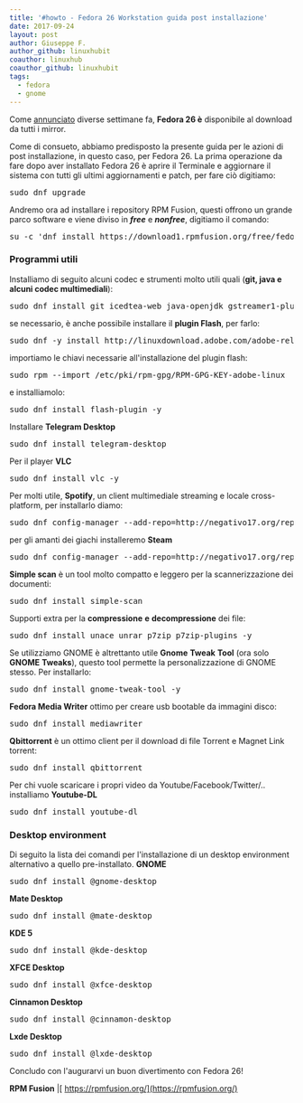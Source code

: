 ```yaml
---
title: '#howto - Fedora 26 Workstation guida post installazione'
date: 2017-09-24
layout: post
author: Giuseppe F.
author_github: linuxhubit
coauthor: linuxhub
coauthor_github: linuxhubit
tags:
  - fedora  
  - gnome
---
```

Come [annunciato](https://linuxhub.it/2017/07/11/fedora-26-disponibile-il-download/) diverse settimane fa, **Fedora 26 è** disponibile al download da tutti i mirror.

Come di consueto, abbiamo predisposto la presente guida per le azioni di post installazione, in questo caso, per Fedora 26\. La prima operazione da fare dopo aver installato Fedora 26 è aprire il Terminale e aggiornare il sistema con tutti gli ultimi aggiornamenti e patch, per fare ciò digitiamo:

<pre>sudo dnf upgrade</pre>

Andremo ora ad installare i repository RPM Fusion, questi offrono un grande parco software e viene diviso in **_free_** e **_nonfree_**, digitiamo il comando:

<pre>su -c 'dnf install https://download1.rpmfusion.org/free/fedora/rpmfusion-free-release-$(rpm -E %fedora).noarch.rpm https://download1.rpmfusion.org/nonfree/fedora/rpmfusion-nonfree-release-$(rpm -E %fedora).noarch.rpm'</pre>

### Programmi utili

Installiamo di seguito alcuni codec e strumenti molto utili quali (**git, java e alcuni codec multimediali**):

<pre>sudo dnf install git icedtea-web java-openjdk gstreamer1-plugin-mpg123 mpg123-libs -y</pre>

se necessario, è anche possibile installare il **plugin Flash**, per farlo:

<pre>sudo dnf -y install http://linuxdownload.adobe.com/adobe-release/adobe-release-x86_64-1.0-1.noarch.rpm</pre>

importiamo le chiavi necessarie all'installazione del plugin flash:

<pre>sudo rpm --import /etc/pki/rpm-gpg/RPM-GPG-KEY-adobe-linux</pre>

e installiamolo:

<pre>sudo dnf install flash-plugin -y</pre>

Installare **Telegram Desktop**

<pre>sudo dnf install telegram-desktop</pre>

Per il player **VLC**

<pre>sudo dnf install vlc -y</pre>

Per molti utile, **Spotify**, un client multimediale streaming e locale cross-platform, per installarlo diamo:

<pre>sudo dnf config-manager --add-repo=http://negativo17.org/repos/fedora-spotify.reposudo dnf install spotify-client</pre>

per gli amanti dei giachi installeremo **Steam**

<pre>sudo dnf config-manager --add-repo=http://negativo17.org/repos/fedora-steam.reposudo dnf -y install steam</pre>

**Simple scan** è un tool molto compatto e leggero per la scannerizzazione dei documenti:

<pre>sudo dnf install simple-scan</pre>

Supporti extra per la **compressione** **e** **decompressione** dei file:

<pre>sudo dnf install unace unrar p7zip p7zip-plugins -y</pre>

Se utilizziamo GNOME è altrettanto utile **Gnome** **Tweak** **Tool** (ora solo **GNOME** **Tweaks**), questo tool permette la personalizzazione di GNOME stesso. Per installarlo:

<pre>sudo dnf install gnome-tweak-tool -y</pre>

**Fedora Media Writer** ottimo per creare usb bootable da immagini disco:

<pre>sudo dnf install mediawriter</pre>

**Qbittorrent** è un ottimo client per il download di file Torrent e Magnet Link torrent:

<pre>sudo dnf install qbittorrent</pre>

Per chi vuole scaricare i propri video da Youtube/Facebook/Twitter/.. installiamo **Youtube-DL**

<pre>sudo dnf install youtube-dl</pre>

### Desktop environment

Di seguito la lista dei comandi per l'installazione di un desktop environment alternativo a quello pre-installato. **GNOME**

<pre>sudo dnf install @gnome-desktop</pre>

**Mate Desktop**

<pre>sudo dnf install @mate-desktop</pre>

**KDE 5**

<pre>sudo dnf install @kde-desktop</pre>

**XFCE Desktop**

<pre>sudo dnf install @xfce-desktop</pre>

**Cinnamon Desktop**

<pre>sudo dnf install @cinnamon-desktop</pre>

**Lxde Desktop**

<pre>sudo dnf install @lxde-desktop</pre>

Concludo con l'augurarvi un buon divertimento con Fedora 26!

**RPM Fusion** |[ https://rpmfusion.org/](https://rpmfusion.org/)